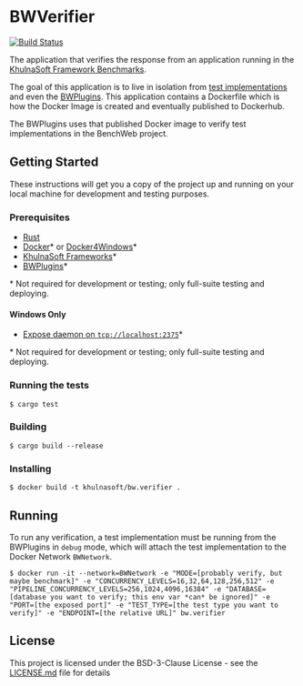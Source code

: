 # BWVerifier

[![Build Status](https://github.com/KhulnaSoft/BWVerifier/workflows/build/badge.svg?branch=master&event=push)](https://github.com/KhulnaSoft/BWVerifier/actions?query=workflow%3Abuild+branch%3Amaster)

The application that verifies the response from an application running in the
[KhulnaSoft Framework Benchmarks](https://github.com/KhulnaSoft/BenchWeb).

The goal of this application is to live in isolation from 
[test implementations](https://github.com/KhulnaSoft/BenchWeb) and 
even the [BWPlugins](https://github.com/KhulnaSoft/BWPlugins). This 
application contains a Dockerfile which is how the Docker Image is created and 
eventually published to Dockerhub.

The BWPlugins uses that published Docker image to verify test implementations
in the BenchWeb project.

## Getting Started

These instructions will get you a copy of the project up and running on your 
local machine for development and testing purposes.

### Prerequisites

* [Rust](https://rustup.rs/)
* [Docker](https://docs.docker.com/engine/install/)* or [Docker4Windows](https://docs.docker.com/docker-for-windows/install/)*
* [KhulnaSoft Frameworks](https://github.com/KhulnaSoft/BenchWeb)*
* [BWPlugins](https://github.com/KhulnaSoft/BWPlugins)*

\* Not required for development or testing; only full-suite testing and deploying.

#### Windows Only

* [Expose daemon on `tcp://localhost:2375`](https://docs.docker.com/docker-for-windows/#general)*

\* Not required for development or testing; only full-suite testing and deploying.

### Running the tests

```
$ cargo test
```

### Building

```
$ cargo build --release
```

### Installing

```
$ docker build -t khulnasoft/bw.verifier .
```

## Running

To run any verification, a test implementation must be running from the 
BWPlugins in `debug` mode, which will attach the test implementation to the
Docker Network `BWNetwork`.

```
$ docker run -it --network=BWNetwork -e "MODE=[probably verify, but maybe benchmark]" -e "CONCURRENCY_LEVELS=16,32,64,128,256,512" -e "PIPELINE_CONCURRENCY_LEVELS=256,1024,4096,16384" -e "DATABASE=[database you want to verify; this env var *can* be ignored]" -e "PORT=[the exposed port]" -e "TEST_TYPE=[the test type you want to verify]" -e "ENDPOINT=[the relative URL]" bw.verifier
```

## License

This project is licensed under the BSD-3-Clause License - see the [LICENSE.md](LICENSE.md) file for details
